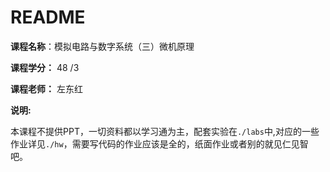 # README

**课程名称**：模拟电路与数字系统（三）微机原理

**课程学分：** 48 /3

**课程老师：** 左东红

**说明:**

本课程不提供PPT，一切资料都以学习通为主，配套实验在`./labs`中,对应的一些作业详见`./hw`，需要写代码的作业应该是全的，纸面作业或者别的就见仁见智吧。
